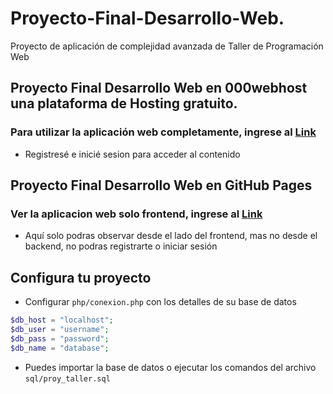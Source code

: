 # Proyecto-Final-Desarrollo-Web.

Proyecto de aplicación de complejidad avanzada de Taller de Programación Web

## Proyecto Final Desarrollo Web en 000webhost una plataforma de Hosting gratuito.

### Para utilizar la aplicación web completamente, ingrese al [Link](https://proyecto-final-cristhian-mamani.000webhostapp.com/app/proyecto_final_desarrollo_web/index.html)

* Registresé e inicié sesion para acceder al contenido

## Proyecto Final Desarrollo Web en GitHub Pages

### Ver la aplicacion web solo frontend, ingrese al [Link](https://cristhianvk.github.io/Proyecto-Final-Desarrollo-Web./)

* Aquí solo podras observar desde el lado del frontend, mas no desde el backend, no podras registrarte o iniciar sesión

## Configura tu proyecto

* Configurar `php/conexion.php` con los detalles de su base de datos
```php
$db_host = "localhost";
$db_user = "username";
$db_pass = "password";
$db_name = "database";
```

* Puedes importar la base de datos o ejecutar los comandos del archivo `sql/proy_taller.sql`

